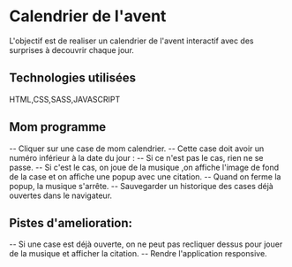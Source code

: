# Calendrier de l'avent
L'objectif est de realiser un calendrier de l'avent interactif avec des surprises à decouvrir chaque jour.

## Technologies utilisées
HTML,CSS,SASS,JAVASCRIPT

## Mom programme
-- Cliquer sur une case de mom calendrier.
-- Cette case doit avoir un numéro inférieur à la date du jour :
    -- Si ce n'est pas le cas, rien ne se passe.
    -- Si c'est le cas, on joue de la musique ,on affiche l'image de fond de la case et on affiche une popup avec une citation.
    -- Quand on ferme la popup, la musique s'arrête.
-- Sauvegarder un historique des cases déjà ouvertes dans le navigateur.

## Pistes d'amelioration:
-- Si une case est déjà ouverte, on ne peut pas recliquer dessus pour jouer de la musique et afficher la citation.
-- Rendre l'application responsive.
